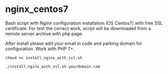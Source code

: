# nginx_centos7
Bash script with Nginx configuration installation (OS Centos7) with free SSL certificate. For test the correct work, script will be downloaded from a remote server archive with php page.

After install please add your email in code and parking domain for configuration.
Work with PHP 7+.

```
chmod +x install_nginx_with_ssl.sh

./install_nginx_with_ssl.sh yourdomain.com

```
